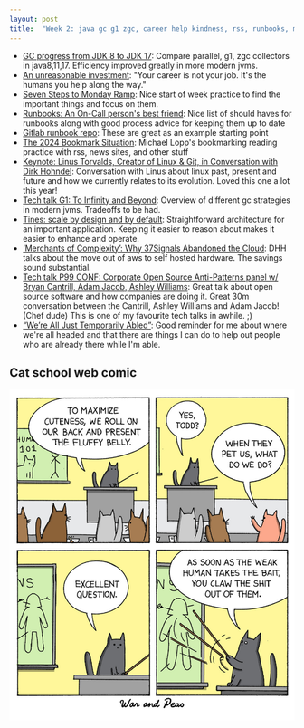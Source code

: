 ```yaml
---
layout: post
title:  "Week 2: java gc g1 zgc, career help kindness, rss, runbooks, michael lopp rands repose, accessibility"
---
```


* [GC progress from JDK 8 to JDK 17](https://kstefanj.github.io/2021/11/24/gc-progress-8-17.html): Compare parallel, g1, zgc collectors in java8,11,17. Efficiency improved greatly in more modern jvms.
* [An unreasonable investment](https://randsinrepose.com/archives/an-unreasonable-investment/): "Your career is not your job. It's the humans you help along the way."
* [Seven Steps to Monday Ramp](https://randsinrepose.com/archives/seven-steps-to-monday-ramp/): Nice start of week practice to find the important things and focus on them.
* [Runbooks: An On-Call person's best friend](https://medium.com/@magstherdev/runbooks-3a37434141ac): Nice list of should haves for runbooks along with good process advice for keeping them up to date
* [Gitlab runbook repo](https://gitlab.com/gitlab-com/runbooks#checklists): These are great as an example starting point
* [The 2024 Bookmark Situation](https://randsinrepose.com/archives/the-2024-bookmark-situation/): Michael Lopp's bookmarking reading practice with rss, news sites, and other stuff 
* [Keynote: Linus Torvalds, Creator of Linux & Git, in Conversation with Dirk Hohndel](https://www.youtube.com/watch?v=OvuEYtkOH88): Conversation with Linus about linux past, present and future and how we currently relates to its evolution. Loved this one a lot this year!
* [Tech talk G1: To Infinity and Beyond](https://inside.java/2021/10/11/p99-g1-to-infinity-and-beyond/): Overview of different gc strategies in modern jvms. Tradeoffs to be had.
* [Tines: scale by design and by default](https://www.tines.com/blog/tines-scale-by-design-and-by-default): Straightforward architecture for an important application. Keeping it easier to reason about makes it easier to enhance and operate.
* [‘Merchants of Complexity’: Why 37Signals Abandoned the Cloud](https://thenewstack.io/merchants-of-complexity-why-37signals-abandoned-the-cloud/): DHH talks about the move out of aws to self hosted hardware. The savings sound substantial.
* [Tech talk P99 CONF: Corporate Open Source Anti-Patterns panel w/ Bryan Cantrill, Adam Jacob, Ashley Williams](https://www.youtube.com/watch?v=8yTrGsts00U): Great talk about open source software and how companies are doing it. Great 30m conversation between the Cantrill, Ashley Williams and Adam Jacob! (Chef dude) This is one of my favourite tech talks in awhile. ;)
* [“We’re All Just Temporarily Abled”](https://blog.jim-nielsen.com/2023/temporarily-abled/): Good reminder for me about where we're all headed and that there are things I can do to help out people who are already there while I'm able.

## Cat school web comic

![cat school](/assets/2024/cat_school.jpg)